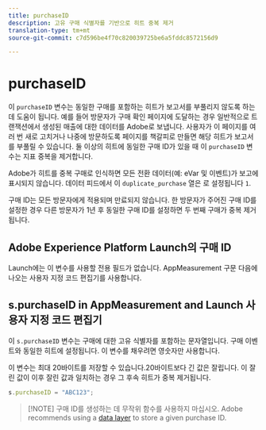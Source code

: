 ```yaml
---
title: purchaseID
description: 고유 구매 식별자를 기반으로 히트 중복 제거
translation-type: tm+mt
source-git-commit: c7d596be4f70c820039725be6a5fddc8572156d9

---
```



# purchaseID

이 `purchaseID` 변수는 동일한 구매를 포함하는 히트가 보고서를 부풀리지 않도록 하는 데 도움이 됩니다. 예를 들어 방문자가 구매 확인 페이지에 도달하는 경우 일반적으로 트랜잭션에서 생성된 매출에 대한 데이터를 Adobe로 보냅니다. 사용자가 이 페이지를 여러 번 새로 고치거나 나중에 방문하도록 페이지를 책갈피로 만들면 해당 히트가 보고서를 부풀릴 수 있습니다. 둘 이상의 히트에 동일한 구매 ID가 있을 때 이 `purchaseID` 변수는 지표 중복을 제거합니다.

Adobe가 히트를 중복 구매로 인식하면 모든 전환 데이터(예: eVar 및 이벤트)가 보고에 표시되지 않습니다. 데이터 피드에서 이 `duplicate_purchase` 열은 로 설정됩니다 `1`.

구매 ID는 모든 방문자에게 적용되며 만료되지 않습니다. 한 방문자가 주어진 구매 ID를 설정한 경우 다른 방문자가 1년 후 동일한 구매 ID를 설정하면 두 번째 구매가 중복 제거됩니다.

## Adobe Experience Platform Launch의 구매 ID

Launch에는 이 변수를 사용할 전용 필드가 없습니다. AppMeasurement 구문 다음에 나오는 사용자 지정 코드 편집기를 사용합니다.

## s.purchaseID in AppMeasurement and Launch 사용자 지정 코드 편집기

이 `s.purchaseID` 변수는 구매에 대한 고유 식별자를 포함하는 문자열입니다. 구매 이벤트와 동일한 히트에 설정됩니다. 이 변수를 채우려면 영숫자만 사용합니다.

이 변수는 최대 20바이트를 저장할 수 있습니다.20바이트보다 긴 값은 잘립니다. 이 잘린 값이 이후 잘린 값과 일치하는 경우 그 후속 히트가 중복 제거됩니다.

```js
s.purchaseID = "ABC123";
```

> [!NOTE] 구매 ID를 생성하는 데 무작위 함수를 사용하지 마십시오. Adobe recommends using a [data layer](../../prepare/data-layer.md) to store a given purchase ID.
